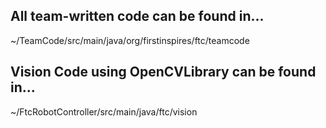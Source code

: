 ## All team-written code can be found in...
  ~/TeamCode/src/main/java/org/firstinspires/ftc/teamcode

## Vision Code using OpenCVLibrary can be found in...
  ~/FtcRobotController/src/main/java/ftc/vision

